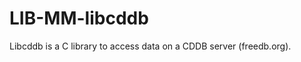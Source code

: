 LIB-MM-libcddb
==============

Libcddb is a C library to access data on a CDDB server (freedb.org). 
